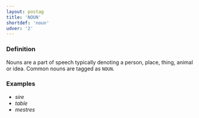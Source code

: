 ```yaml
---
layout: postag
title: 'NOUN'
shortdef: 'noun'
udver: '2'
---
```


### Definition

Nouns are a part of speech typically denoting a person, place, thing, animal or idea. Common nouns are tagged as `NOUN`.

### Examples

- _sire_
- _table_
- _mestres_

<!-- Interlanguage links updated So kvě 14 19:01:50 CEST 2022 -->
